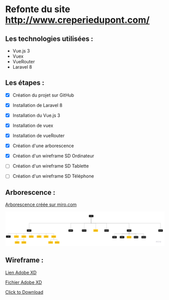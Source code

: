 # Refonte du site http://www.creperiedupont.com/

## Les technologies utilisées :
* Vue.js 3
* Vuex
* VueRouter
* Laravel 8

## Les étapes :

- [x] Création du projet sur GitHub
- [x] Installation de Laravel 8
- [x] Installation du Vue.js 3
- [x] Installation de vuex
- [x] Installation de vueRouter

- [x] Création d'une arborescence
- [x] Création d'un wireframe SD Ordinateur
- [ ] Création d'un wireframe SD Tablette
- [ ] Création d'un wireframe SD Téléphone

## Arborescence :

[Arborescence créée sur miro.com](https://miro.com/welcomeonboard/NNKnCSP6Vrv3ECwfsIQggfQGEgNxOEf8geDMP8JusTOxewowBV5zZ03vadldQFoW)

![Version jpg](https://github.com/bezedache29/creperie-du-pont/blob/main/divers/arbo.jpg)

## Wireframe :

[Lien Adobe XD](https://xd.adobe.com/view/ee237d72-a7bc-437b-a530-a206de19aea9-bb70/?fullscreen&hints=off)

[Fichier Adobe XD](https://github.com/bezedache29/creperie-du-pont/blob/main/divers/wireframe/Creperie-du-pont.xd)

<a href="https://github.com/bezedache29/creperie-du-pont/blob/main/divers/wireframe/Creperie-du-pont.xd" download>Click to Download</a>
